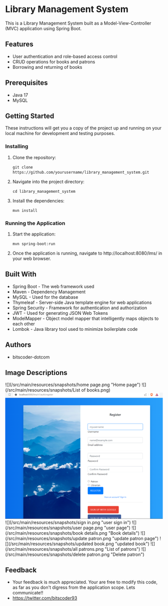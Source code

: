 # Library Management System

This is a Library Management System built as a Model-View-Controller (MVC) application using Spring Boot.

## Features

- User authentication and role-based access control
- CRUD operations for books and patrons
- Borrowing and returning of books

## Prerequisites

- Java 17
- MySQL

## Getting Started

These instructions will get you a copy of the project up and running on your local machine for development and testing purposes.

### Installing

1. Clone the repository:
    ```
    git clone https://github.com/yourusername/library_management_system.git
    ```
2. Navigate into the project directory:
    ```
    cd library_management_system
    ```
3. Install the dependencies:
    ```
    mvn install
    ```

### Running the Application

1. Start the application:
    ```
    mvn spring-boot:run
    ```
2. Once the application is running, navigate to http://localhost:8080/lms/ in your web browser.

## Built With

- Spring Boot - The web framework used
- Maven - Dependency Management
- MySQL - Used for the database
- Thymeleaf - Server-side Java template engine for web applications
- Spring Security - Framework for authentication and authorization
- JWT - Used for generating JSON Web Tokens
- ModelMapper - Object model mapper that intelligently maps objects to each other
- Lombok - Java library tool used to minimize boilerplate code

## Authors

- bitscoder-dotcom

## Image Descriptions
![](/src/main/resources/snapshots/home page.png "Home page")
![](/src/main/resources/snapshots/List of books.png)
![](/src/main/resources/snapshots/register.png "user registration page")
![](/src/main/resources/snapshots/sign in.png "user sign in")
![](/src/main/resources/snapshots/user page.png "user page")
![](/src/main/resources/snapshots/book details.png "Book details")
![](/src/main/resources/snapshots/update patron.png "update patron page")
![](/src/main/resources/snapshots/updated book.png "updated book")
![](/src/main/resources/snapshots/all patrons.png "List of patrons")
![](/src/main/resources/snapshots/delete patron.png "Delete patron")

## Feedback
- Your feedback is much appreciated. Your are free to modify this code, as far as you don't digress from the application scope. Lets communicate!!
- https://twitter.com/bitscoder93

